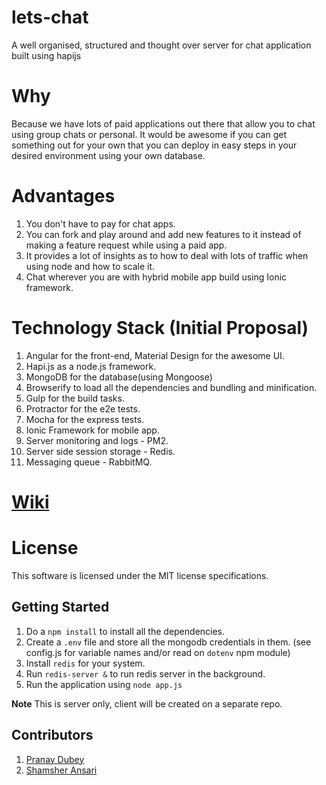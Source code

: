 lets-chat
=========

A well organised, structured and thought over server for chat application built using hapijs

# Why

Because we have lots of paid applications out there that allow you to chat using group chats or personal. It would be awesome if you can get something out for your own that you can deploy in easy steps in your desired environment using your own database.

# Advantages

1. You don't have to pay for chat apps.
2. You can fork and play around and add new features to it instead of making a feature request while using a paid app.
3. It provides a lot of insights as to how to deal with lots of traffic when using node and how to scale it.
4. Chat wherever you are with hybrid mobile app build using Ionic framework.

# Technology Stack (Initial Proposal)

1. Angular for the front-end, Material Design for the awesome UI.
2. Hapi.js as a node.js framework.
3. MongoDB for the database(using Mongoose)
4. Browserify to load all the dependencies and bundling and minification.
5. Gulp for the build tasks.
6. Protractor for the e2e tests. 
7. Mocha for the express tests.
8. Ionic Framework for mobile app.
9. Server monitoring and logs - PM2.
10. Server side session storage - Redis.
11. Messaging queue - RabbitMQ.

# [Wiki](https://github.com/Pranay92/lets-chat/wiki)

# License

This software is licensed under the MIT license specifications.

## Getting Started

1. Do a ````npm install```` to install all the dependencies.
2. Create a ````.env```` file and store all the mongodb credentials in them. (see config.js for variable names and/or read on ````dotenv```` npm module)
3. Install `redis` for your system.
4. Run `redis-server &` to run redis server in the background.
5. Run the application using ````node app.js````


**Note** This is server only, client will be created on a separate repo.

## Contributors

1. [Pranay Dubey](https://github.com/Pranay92)
2. [Shamsher Ansari](https://github.com/Shamsher31)
